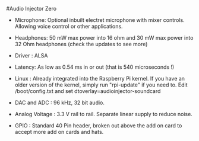 <!--
---
name: Audio Injector Zero
class: board
type: audio
formfactor: pHAT
manufacturer: Flatmax Studios
collected: Other
description: High quality analog audio input and output
url: http://www.audioinjector.net/
buy: Amazon, ebay
image: 'audioinjector-zero.png'
pincount: 40
eeprom: no
power:
  '1':
  '2':
ground:
  '6':
  '9':
  '14':
  '20':
  '25':
  '30':
  '34':
  '39':
pin:
  '3':
    name: SDA
    mode: i2c
  '5':
    name: SCL
    mode: i2c
    description: Button 1
  '12':
    name: BitClock
    mode: i2s
  '35':
    name: LRClock
    mode: i2s
  '38':
    name: DataIn
    mode: i2s
  '40':
    name: DataOut
    mode: i2s
-->
#Audio Injector Zero

* Microphone: Optional inbuilt electret microphone with mixer controls. Allowing voice control or other applications.

* Headphones: 50 mW max power into 16 ohm and 30 mW max power into 32 Ohm headphones (check the updates to see more)

* Driver : ALSA

* Latency: As low as 0.54 ms in or out (that is 540 microseconds !)

* Linux : Already integrated into the Raspberry Pi kernel. If you have an older version of the kernel, simply run "rpi-update" if you need to. Edit /boot/config.txt and set dtoverlay=audioinjector-soundcard

* DAC and ADC : 96 kHz, 32 bit audio.

* Analog Voltage : 3.3 V rail to rail. Separate linear supply to reduce noise.

* GPIO : Standard 40 Pin header, broken out above the add on card to accept more add on cards and hats.

